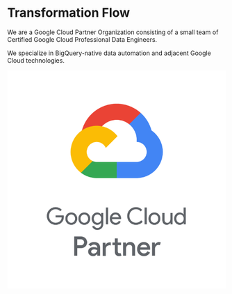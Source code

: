 # Transformation Flow
We are a Google Cloud Partner Organization consisting of a small team of Certified Google Cloud Professional Data Engineers. 

We specialize in BigQuery-native data automation and adjacent Google Cloud technologies.

![Google Cloud Partner](https://github.com/flowfunctions/flowfunctions.github.io/blob/main/docs/assets/images/googlecloud/Google_Cloud_Partner_no_outline_vertical.png?raw=true)




